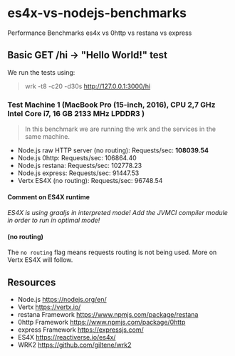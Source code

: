 # es4x-vs-nodejs-benchmarks
Performance Benchmarks es4x vs 0http vs restana vs express

## Basic GET /hi -> "Hello World!" test
We run the tests using:
> wrk -t8 -c20 -d30s http://127.0.0.1:3000/hi

### Test Machine 1 (MacBook Pro (15-inch, 2016), CPU 2,7 GHz Intel Core i7, 16 GB 2133 MHz LPDDR3  )
> In this benchmark we are running the wrk and the services in the same machine. 

- Node.js raw HTTP server (no routing): Requests/sec: **108039.54**
- Node.js 0http: Requests/sec: 106864.40
- Node.js restana: Requests/sec: 102778.23
- Node.js express: Requests/sec:  91447.53
- Vertx ES4X (no routing): Requests/sec:  96748.54

#### Comment on ES4X runtime
*ES4X is using graaljs in interpreted mode! Add the JVMCI compiler module in order to run in optimal mode!*

#### (no routing)
The `no routing` flag means requests routing is not being used. More on Vertx ES4X will follow.

## Resources
- Node.js https://nodejs.org/en/
- Vertx https://vertx.io/
- restana Framework https://www.npmjs.com/package/restana
- 0http Framework https://www.npmjs.com/package/0http
- express Framework https://expressjs.com/
- ES4X https://reactiverse.io/es4x/
- WRK2 https://github.com/giltene/wrk2